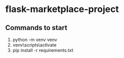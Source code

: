 # flask-marketplace-project



## Commands to start
1. python -m venv venv
2. venv\scripts\activate
3. pip install -r requirements.txt

